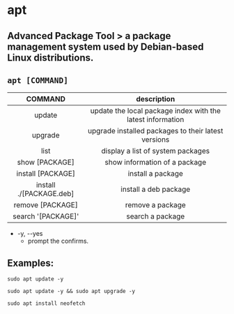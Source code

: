 # apt

**Advanced Package Tool** > a package management system used by Debian-based Linux distributions.
---

` apt [COMMAND] `
---

| **COMMAND** | description |
|:---:|:---:|
| update | update the local package index with the latest information |
| upgrade | upgrade installed packages to their latest versions |
| list | display a list of system packages |
| show [PACKAGE] | show information of a package |
| install [PACKAGE] | install a package |
| install ./[PACKAGE.deb] | install a deb package |
| remove [PACKAGE] | remove a package |
| search '[PACKAGE]' | search a package |

- -y, --yes
    - prompt the confirms.

## Examples:
` sudo apt update -y `

` sudo apt update -y && sudo apt upgrade -y `

` sudo apt install neofetch `
